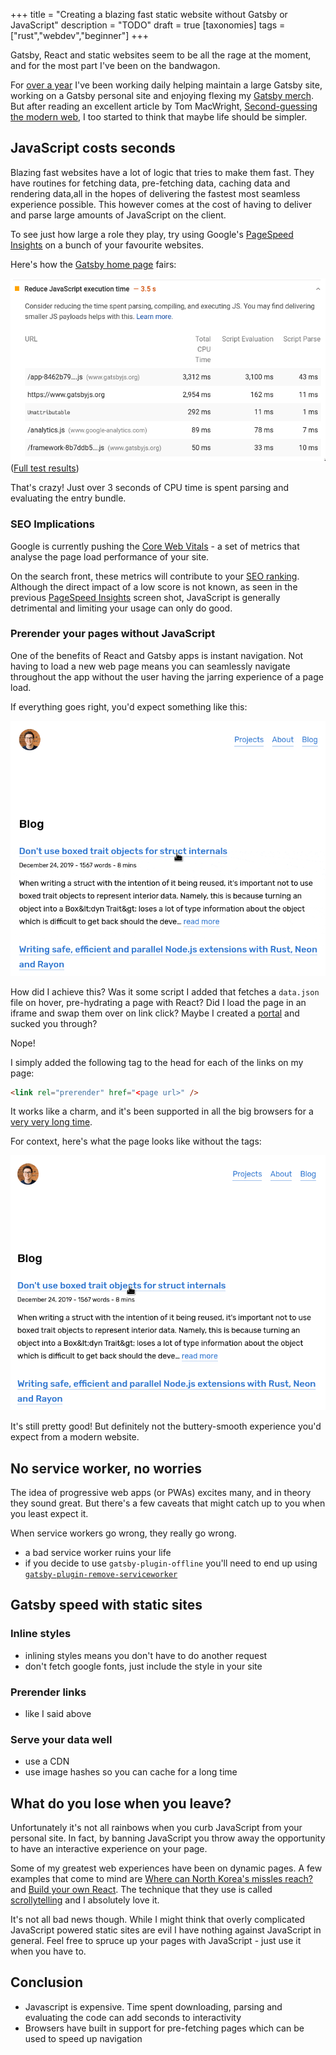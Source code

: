 +++
title = "Creating a blazing fast static website without Gatsby or JavaScript"
description = "TODO"
draft = true
[taxonomies]
tags = ["rust","webdev","beginner"]
+++

Gatsby, React and static websites seem to be all the rage at the moment, and for the most part I've been on the bandwagon.

For [over a year](https://github.com/gatsbyjs/gatsby/pull/12693) I've been working daily helping maintain a large Gatsby site,
working on a Gatsby personal site and enjoying flexing my [Gatsby merch](https://store.gatsbyjs.org/).
But after reading an excellent article by Tom MacWright, [Second-guessing the modern web](https://macwright.org/2020/05/10/spa-fatigue.html),
I too started to think that maybe life should be simpler.

## JavaScript costs seconds

Blazing fast websites have a lot of logic that tries to make them fast.
They have routines for fetching data, pre-fetching data, caching data and rendering data,all in the hopes of delivering the fastest most seamless experience possible.
This however comes at the cost of having to deliver and parse large amounts of JavaScript on the client.

To see just how large a role they play, try using Google's [PageSpeed Insights](https://developers.google.com/speed/docs/insights/v5/about) on a bunch of your favourite websites.

Here's how the [Gatsby home page](https://gatsbyjs.org) fairs:

![gatsby speed tests results showing large javascript evaluation times](./gatsby-speed-test.png)
([Full test results](https://developers.google.com/speed/pagespeed/insights/?url=https%3A%2F%2Fwww.gatsbyjs.org%2F))

That's crazy! Just over 3 seconds of CPU time is spent parsing and evaluating the entry bundle.

### SEO Implications

Google is currently pushing the [Core Web Vitals](https://web.dev/vitals/#core-web-vitals) - a set of metrics that analyse the page load performance of your site.

On the search front, these metrics will contribute to your [SEO ranking](https://www.searchenginejournal.com/googles-core-web-vitals-ranking-signal/370719/).
Although the direct impact of a low score is not known, as seen in the previous [PageSpeed Insights](https://developers.google.com/speed/pagespeed/insights/?url=https%3A%2F%2Fwww.gatsbyjs.org%2F&tab=mobile) screen shot, JavaScript is generally detrimental and limiting your usage can only do good.

### Prerender your pages without JavaScript

One of the benefits of React and Gatsby apps is instant navigation.
Not having to load a new web page means you can seamlessly navigate throughout the app without the user having the jarring experience of a page load.

If everything goes right, you'd expect something like this:

![instant navigation website using prerender tag](./prerender.gif)

How did I achieve this?
Was it some script I added that fetches a `data.json` file on hover, pre-hydrating a page with React?
Did I load the page in an iframe and swap them over on link click?
Maybe I created a [portal](https://web.dev/hands-on-portals/) and sucked you through?

Nope!

I simply added the following tag to the head for each of the links on my page:

```html
<link rel="prerender" href="<page url>" />
```

It works like a charm, and it's been supported in all the big browsers for a [very very long time](https://caniuse.com/#feat=link-rel-prerender).

For context, here's what the page looks like without the tags:

![slow navigation on a website with no prerender tags](./no-prerender.gif)

It's still pretty good! But definitely not the buttery-smooth experience you'd expect from a modern website.

## No service worker, no worries

The idea of progressive web apps (or PWAs) excites many, and in theory they sound great.
But there's a few caveats that might catch up to you when you least expect it.

When service workers go wrong, they really go wrong. 


- a bad service worker ruins your life
- if you decide to use `gatsby-plugin-offline` you'll need to end up using [`gatsby-plugin-remove-serviceworker`](https://www.npmjs.com/package/gatsby-plugin-remove-serviceworker)

## Gatsby speed with static sites

### Inline styles

- inlining styles means you don't have to do another request
- don't fetch google fonts, just include the style in your site

### Prerender links

- like I said above

### Serve your data well

- use a CDN
- use image hashes so you can cache for a long time

## What do you lose when you leave?

Unfortunately it's not all rainbows when you curb JavaScript from your personal site.
In fact, by banning JavaScript you throw away the opportunity to have an interactive experience on your page.

Some of my greatest web experiences have been on dynamic pages.
A few examples that come to mind are [Where can North Korea's missles reach?](https://www.abc.net.au/news/2017-10-16/north-korea-missile-range-map/8880894?nw=0) and [Build your own React](https://pomb.us/build-your-own-react/).
The technique that they use is called [scrollytelling](https://pudding.cool/process/how-to-implement-scrollytelling/) and I absolutely love it.

It's not all bad news though.
While I might think that overly complicated JavaScript powered static sites are evil I have nothing against JavaScript in general.
Feel free to spruce up your pages with JavaScript - just use it when you have to.

## Conclusion

- Javascript is expensive. Time spent downloading, parsing and evaluating the code can add seconds to interactivity
- Browsers have built in support for pre-fetching pages which can be used to speed up navigation

